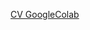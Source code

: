 [CV GoogleColab](https://colab.research.google.com/drive/19Mos_61MYijzqw9RAvW5nxTvma7iDwLm?usp=sharing)
